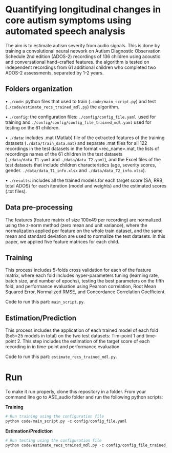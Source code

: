 # Quantifying longitudinal changes in core autism symptoms using automated speech analysis

The aim is to estimate autism severity from audio signals. This is done by training a convolutional neural network on Autism Diagnostic Observation Schedule 2nd edition (ADOS-2) recordings of 136 children using acoustic and conversational hand-crafted features. the algorithm is tested on independent recordings from 61 additional children who completed two ADOS-2 assessments, separated by 1-2 years.

## Folders organization
•	`./code`: python files that used to train (`.code/main_script.py`) and test (`./code/estimate_recs_trained_mdl.py`) the algorithm.

•	`./config`: the configuration files: `./config/config_file.yaml `used for training and `./config/config/config_file_trained_mdl.yaml` used for testing on the 61 children.

•	`./data`: includes .mat (Matlab) file of the extracted features of the training datasets (`./data/train_data.mat`) and separate .mat files for all 122 recordings in the test datasets in the format <rec_name>.mat, the lists of recordings names of the 61 children in the test datasets (`./data/data_T1.yaml` and `./data/data_T2.yaml`), and the Excel files of the test datasets that include children characteristics (age, severity scores, gender. `./data/data_T1_info.xlsx` and `./data/data_T2_info.xlsx`).

•	`./results`: includes all the trained models for each target score (SA, RRB, total ADOS) for each iteration (model and weights) and the estimated scores (.txt files).

## Data pre-processing

The features (feature matrix of size 100x49 per recording) are normalized using the z-norm method (zero mean and unit variance), where the normalization applied per feature on the whole train dataset, and the same mean and standard deviation are used to normalize the test datasets. In this paper, we applied five feature matrices for each child.

## Training

This process includes 5-folds cross validation for each of the feature matrix, where each fold includes hyper-parameters tuning (learning rate, batch size, and number of epochs), testing the best parameters on the fifth fold, and performance evaluation using Pearson correlation, Root Mean Squared Error, Normalized RMSE, and Concordance Correlation Coefficient.

Code to run this part: `main_script.py`.

## Estimation/Prediction

This process includes the application of each trained model of each fold (5x5=25 models in total) on the two test datasets: Tim-point 1 and time-point 2. This step includes the estimation of the target score of each recording in in time-point and performance evaluation.

Code to run this part: `estimate_recs_trained_mdl.py`.

# Run
To make it run properly, clone this repository in a folder.
From your command line go to ASE_audio folder and run the following python scripts:

**Training**

``` python
# Run training using the configuration file
python code/main_script.py -c config/config_file.yaml
```
**Estimation/Prediction**
``` python
# Run testing using the configuration file
python code/estimate_recs_trained_mdl.py -c config/config_file_trained_mdl.yaml
```

